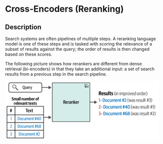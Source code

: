 # Cross-Encoders (Reranking)

## Description

Search systems are often pipelines of multiple steps. A reranking language model is one of these steps and is tasked with scoring the relevance of a subset of results against the query; the order of results is then changed based on these scores.

The following picture shows how rerankers are different from dense retrieval (bi-encoders) in that they take an additional input: a set of search results from a previous step in the search pipeline.

![](cross_encoder/overview.png)

